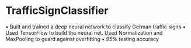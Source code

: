# TrafficSignClassifier
• Built and trained a deep neural network to classify German traffic signs • Used TensorFlow to build the neural net. Used Normalization and MaxPooling to guard against overfitting • 95% testing accuracy
